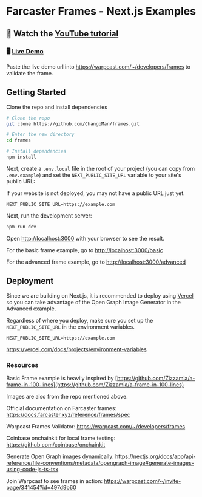 # Farcaster Frames - Next.js Examples

## 👀 Watch the [YouTube tutorial](https://youtu.be/g_pkATT8pYU?si=8KwGSzJ_nxWHx-k3)

### 🖥️ [Live Demo](https://frames-gilt.vercel.app/basic)

Paste the live demo url into https://warpcast.com/~/developers/frames to validate the frame.

## Getting Started

Clone the repo and install dependencies

```bash
# Clone the repo
git clone https://github.com/ChangoMan/frames.git

# Enter the new directory
cd frames

# Install dependencies
npm install
```

Next, create a `.env.local` file in the root of your project (you can copy from `.env.example`) and set the `NEXT_PUBLIC_SITE_URL` variable to your site's public URL:

If your website is not deployed, you may not have a public URL just yet.

```
NEXT_PUBLIC_SITE_URL=https://example.com
```

Next, run the development server:

```bash
npm run dev
```

Open [http://localhost:3000](http://localhost:3000) with your browser to see the result.

For the basic frame example, go to [http://localhost:3000/basic](http://localhost:3000/basic)

For the advanced frame example, go to [http://localhost:3000/advanced](http://localhost:3000/advanced)

## Deployment

Since we are building on Next.js, it is recommended to deploy using [Vercel](https://vercel.com/) so you can take advantage of the Open Graph Image Generator in the Advanced example.

Regardless of where you deploy, make sure you set up the `NEXT_PUBLIC_SITE_URL` in the environment variables.

```
NEXT_PUBLIC_SITE_URL=https://example.com
```

https://vercel.com/docs/projects/environment-variables

### Resources

Basic Frame example is heavily inspired by [https://github.com/Zizzamia/a-frame-in-100-lines](https://github.com/Zizzamia/a-frame-in-100-lines)

Images are also from the repo mentioned above.

Official documentation on Farcaster frames:
https://docs.farcaster.xyz/reference/frames/spec

Warpcast Frames Validator:
https://warpcast.com/~/developers/frames

Coinbase onchainkit for local frame testing:
https://github.com/coinbase/onchainkit

Generate Open Graph images dynamically:
https://nextjs.org/docs/app/api-reference/file-conventions/metadata/opengraph-image#generate-images-using-code-js-ts-tsx

Join Warpcast to see frames in action:
https://warpcast.com/~/invite-page/341454?id=497d9b60
